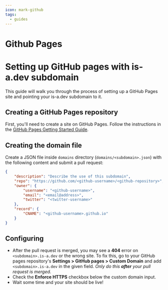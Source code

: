```yaml
---
icon: mark-github
tags:
  - guides
---
```


# Github Pages
# Setting up GitHub pages with is-a.dev subdomain

This guide will walk you through the process of setting up a GitHub Pages site and pointing your is-a.dev subdomain to it.


## Creating a GitHub Pages repository
First, you'll need to create a site on GitHub Pages. Follow the instructions in the [GitHub Pages Getting Started Guide](https://docs.github.com/en/pages/getting-started-with-github-pages).

## Creating the domain file
Create a JSON file inside `domains` directory (`domains/<subdomain>.json`) with the following content and submit a pull request:
```json 
{
    "description": "Describe the use of this subdomain",
    "repo": "https://github.com/<github-username>/<github-repository>",
    "owner": {
        "username": "<github-username>",
        "email": "<email@address>",
        "twitter": "<twitter-username>"
    },
    "record": {
        "CNAME": "<github-username>.github.io"
    }
} 
```

## Configuring
- After the pull request is merged, you may see a **404** error on `<subdomain>.is-a.dev` or the wrong site. To fix this, go to your GitHub pages repository's **Settings > GitHub pages > Custom Domain** and add `<subdomain>.is-a.dev` in the given field. _Only do this **after** your pull request is merged._
- Check the **Enforce HTTPS** checkbox below the custom domain input.
- Wait some time and your site should be live!